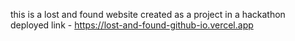 this is a lost and found website created as a project in a hackathon
deployed link - https://lost-and-found-github-io.vercel.app
